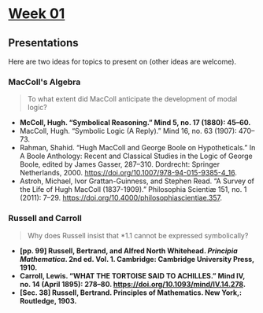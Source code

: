 # [Week 01](https://github.com/benbrastmckie/ModalHistory?tab=readme-ov-file#week-01-lewis--langfords-modal-systems)

## Presentations

Here are two ideas for topics to present on (other ideas are welcome).

### MacColl's Algebra

> To what extent did MacColl anticipate the development of modal logic?

- **McColl, Hugh. “Symbolical Reasoning.” Mind 5, no. 17 (1880): 45–60.**
- MacColl, Hugh. “Symbolic Logic (A Reply).” Mind 16, no. 63 (1907): 470–73.
- Rahman, Shahid. “Hugh MacColl and George Boole on Hypotheticals.” In A Boole Anthology: Recent and Classical Studies in the Logic of George Boole, edited by James Gasser, 287–310. Dordrecht: Springer Netherlands, 2000. https://doi.org/10.1007/978-94-015-9385-4_16.
- Astroh, Michael, Ivor Grattan-Guinness, and Stephen Read. “‪A Survey of the Life of Hugh MacColl (1837-1909)‪.” Philosophia Scientiæ 151, no. 1 (2011): 7–29. https://doi.org/10.4000/philosophiascientiae.357.

### Russell and Carroll

> Why does Russell insist that \*1.1 cannot be expressed symbolically?

- **[pp. 99] Russell, Bertrand, and Alfred North Whitehead. _Principia Mathematica_. 2nd ed. Vol. 1. Cambridge: Cambridge University Press, 1910.**
- **Carroll, Lewis. “WHAT THE TORTOISE SAID TO ACHILLES.” Mind IV, no. 14 (April 1895): 278–80. https://doi.org/10.1093/mind/IV.14.278.**
- **[Sec. 38] Russell, Bertrand. Principles of Mathematics. New York,: Routledge, 1903.**
